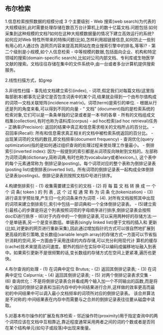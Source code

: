 布尔检索
----
1.信息检索按照数据的规模分成 3 个主要级别
    -  Web 搜索(web search)为代表的大规模级别,此时需要处理存储在数百万台计算机上的数十亿篇文档.问题包括:如何采集到这种规模的文档?如何在这种大规模数据量的情况下建立高效运行的系统?如何应对Web 特性所带来的特殊问题(比如,怎样利用超链接信息,如何防止一些别有用心的人通过伪
造网页内容来提高其网站在商业搜索引擎中的排名,等等)?
    -  第二个级别是小规模,如个人信息检索
    -  中等规模的数据,包括面向企业、机构和特定领域的搜索(domain-specific search),比如对公司内部文档、专利库或生物医学文献的搜索。文档往往存储在集中的文件系统中,由一台或者多台计算机提供搜索服务。

2.线性扫描方式，如grep

3.非线性扫描
    - 事先给文档建立索引(index),
    - 词项,假定我们对每篇文档(这里指每部剧本)都事先记录它是否包含词表中的某个词,结果就会得到一个由布尔值构成的词项—文档关联矩阵(incidence matrix)。词项(term)是索引的单位.
    - 根据从行还是列的角度来看,可以得到不同的向量
    - “ 文档” (document)指的是检索系统的检索对象,它们可以是一条条单独的记录或者是一本书的各章
    - 所有的文档组成文档集(collection),有时也称为语料库(corpus)
    - ad hoc检索(ad hoc retrieval)任务
    - 正确率(Precision): 返回的结果中真正和信息需求相关的文档所占的百分比。
    - 召回率(Recall): 所有和信息需求真正相关的文档中被检索系统返回的百分比。
    - 出现某词项的文档的数目,即文档频率(document frequency)
    - 查询优化(query optimization)指的是如何通过组织查询的处理过程来使处理工作量最小。
    - 倒排索引(inverted index): 因为一般提到的索引都是从词项反向映射到文档的。左部称为词项词典(dictionary,简称词典,有时也称为vocabulary或者lexicon。), 这个表中的每个元素通常称为
倒排记录(posting)。每个词项对应的整个表称为倒排记录表(posting list)或倒排表(inverted list)。所有词项的倒排记录表一起构成全体倒排记录表(postings)。倒排记录表则按照文档ID号进行排序。
    
4.构建倒排索引
    - (1) 收集需要建立索引的文档
    - (2) 将 每 篇 文 档 转 换 成 一 个 个 词 条( token ) 的 列 表 , 这 个 过 程 通 常 称 为 词 条 化(tokenization)
    - (3) 进行语言学预处理,产生归一化的词条来作为词项
    - (4). 对所有文档按照其中出现的词项来建立倒排索引,索引中包括一部词典和一个全体倒排记录表。
    - (5)建立索引最核心的步骤是将这个列表按照词项的字母顺序进行排序,倒排记录表会按照docID进行排序
    - (6)对于内存中的一个倒排记录表,可以采用两种好的存储方法:一个是单链表,另一个是变长数组。单链表(singly linked list)便于文档的插入和
更新(比如,对更新的网页进行重新采集),因此通过增加指针的方式可以很自然地扩展到更高级的索引策略,变长数组(variable length array)的存储方式一方面可以节省指针消耗的空间,另一方面由于采用连续的内存存储,可以充分利用现代计
算机的缓存(cache)技术来提高访问速度。额外的指针在实际中可以编码成偏移地址融入到表中。如果索引更新不是很频繁的话,变长数组的存储方式在空间上更紧凑,遍历也更快。

4.布尔查询的处理
    - (1) 在词典中定位 Brutus;
    - (2) 返回其倒排记录表;
    - (3) 在词典中定位 Calpurnia;
    - (4) 返回其倒排记录表;
    - (5) 对两个倒排记录表求交集
    - (6) 查询优化：不是将倒排记录表合并看成两个输入加一个不同输出的函数,而是将每个返回的倒排记录表和当前内存中的中间结果进行合并,这样做的效率更高而最初的中间结果中可以调入最小文档频率的词项所对应的倒排记录表。
该合并算法是不对称的:中间结果表在内存中而需要与之合并的倒排记录表往往要从磁盘中读取。

5.对基本布尔操作的扩展及有序检索
    - 邻近操作符(proximity)用于指定查询中的两个词项应该在文档中互相靠近,靠近程度通常采用两者之间的词的个数或者是否同在某个结构单元(如句子或段落)中出现来衡量。
    
